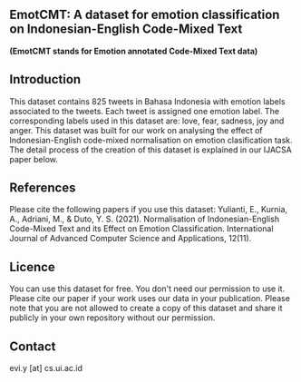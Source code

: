 ## EmotCMT: A dataset for emotion classification on Indonesian-English Code-Mixed Text  
**(EmotCMT stands for Emotion annotated Code-Mixed Text data)**

## Introduction
This dataset contains 825 tweets in Bahasa Indonesia with emotion labels associated to the tweets. Each tweet is assigned one emotion label. The corresponding labels used in this dataset are: love, fear, sadness, joy and anger. This dataset was built for our work on analysing the effect of Indonesian-English code-mixed normalisation on emotion clasification task. The detail process of the creation of this dataset is explained in our IJACSA paper below.

## References
Please cite the following papers if you use this dataset:
Yulianti, E., Kurnia, A., Adriani, M., & Duto, Y. S. (2021). Normalisation of Indonesian-English Code-Mixed Text and its Effect on Emotion Classification. International Journal of Advanced Computer Science and Applications, 12(11).

## Licence
You can use this dataset for free. You don't need our permission to use it. Please cite our paper if your work uses our data in your publication.
Please note that you are not allowed to create a copy of this dataset and share it publicly in your own repository without our permission.

## Contact
evi.y [at] cs.ui.ac.id
